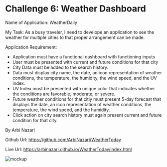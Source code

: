 # Challenge 6: Weather Dashboard

Name of Application: WeatherDaily

My Task: As a busy traveler, I need to develope an application to see the
weather for multiple cities to that proper arrangement can be made.


Application Requirement:

 - Application must have a functional dashboard with functioning inputs
 - User must be presented with current and future conditions for that city
 - City Data must be added to the search history.
 - Data must display city name, the date, an icon representation of weather conditions, the 
   temperature, the humidity, the wind speed, and the UV index.
 - UV Index must be presented with unique color that indicates whether the 
   conditions are favorable, moderate, or severe.
 - Future weather conditions for that citiy must present  5-day forecast that 
   displays the date, an icon representation of weather conditions, the 
   temperature, the wind speed, and the humidity.
 - Click action on city search history must again present current and future
   condition for that city.

By Arbi Nazari

Github Url: https://github.com/ArbiNazari/WeatherToday

Live Url: https://arbinazari.github.io/WeatherToday/index.html

![mockup](https://user-images.githubusercontent.com/95839411/152700657-c5b36db0-70c5-480d-b404-089d17fd57e8.jpg)
